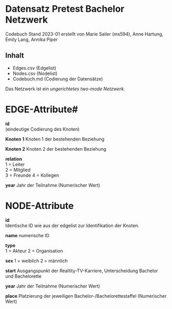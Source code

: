 # Datensatz Pretest Bachelor Netzwerk #
Codebuch Stand 2023-01
erstellt von Marie Sailer (ms594), Anne Hartung, Emily Lang, Annika Piper

## Inhalt
- Edges.csv (Edgelist)
- Nodes.csv (Nodelist)
- Codebuch.md (Codierung der Datensätze)

Das Netzwerk ist ein *ungerichtetes two-mode Netzwerk*. 

# EDGE-Attribute#

**id**  
(eindeutige Codierung des Knoten)   

**Knoten 1**
Knoten 1 der bestehenden Beziehung

**Knoten 2**
Knoten 2 der bestehenden Beziehung

**relation**  
1 = Leiter    
2 = Mitglied    
3 = Freunde
4 = Kollegen

**year**
Jahr der Teilnahme (Numerischer Wert)

# NODE-Attribute  

**id**  
Identische ID wie aus der edgelist zur Identifikation der Knoten. 

**name**
numerische ID

**type**  
1 = Akteur
2 = Organisation

**sex**
1 = weiblich
2 = männlich

**start**
Ausgangspunkt der Realtity-TV-Karriere, Unterscheidung Bachelor und Bachelorette

**year**
Jahr der Teilnahme (Numerischer Wert) 

**place**
Platzierung der jeweiligen Bachelor-/Bachelorettestaffel (Numerischer Wert)
